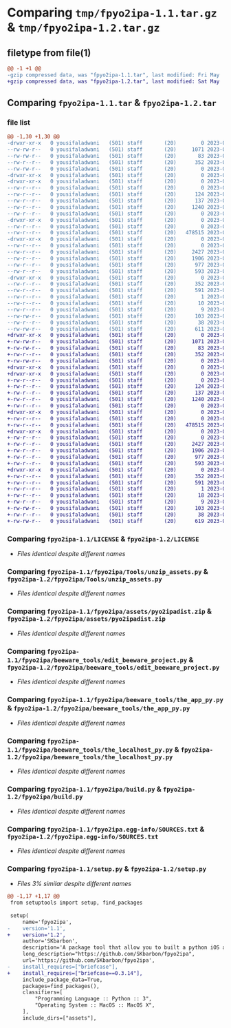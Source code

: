 # Comparing `tmp/fpyo2ipa-1.1.tar.gz` & `tmp/fpyo2ipa-1.2.tar.gz`

## filetype from file(1)

```diff
@@ -1 +1 @@
-gzip compressed data, was "fpyo2ipa-1.1.tar", last modified: Fri May  5 18:30:43 2023, max compression
+gzip compressed data, was "fpyo2ipa-1.2.tar", last modified: Sat May  6 09:34:17 2023, max compression
```

## Comparing `fpyo2ipa-1.1.tar` & `fpyo2ipa-1.2.tar`

### file list

```diff
@@ -1,30 +1,30 @@
-drwxr-xr-x   0 yousifaladwani   (501) staff       (20)        0 2023-05-05 18:30:43.347428 fpyo2ipa-1.1/
--rw-rw-r--   0 yousifaladwani   (501) staff       (20)     1071 2023-05-05 13:41:18.000000 fpyo2ipa-1.1/LICENSE
--rw-rw-r--   0 yousifaladwani   (501) staff       (20)       83 2023-05-05 17:56:02.000000 fpyo2ipa-1.1/MANIFEST.in
--rw-r--r--   0 yousifaladwani   (501) staff       (20)      352 2023-05-05 18:30:43.347298 fpyo2ipa-1.1/PKG-INFO
--rw-rw-r--   0 yousifaladwani   (501) staff       (20)        0 2023-05-05 17:19:31.000000 fpyo2ipa-1.1/README.md
-drwxr-xr-x   0 yousifaladwani   (501) staff       (20)        0 2023-05-05 18:30:43.344795 fpyo2ipa-1.1/fpyo2ipa/
-drwxr-xr-x   0 yousifaladwani   (501) staff       (20)        0 2023-05-05 18:30:43.346044 fpyo2ipa-1.1/fpyo2ipa/Tools/
--rw-r--r--   0 yousifaladwani   (501) staff       (20)        0 2023-05-05 17:43:29.000000 fpyo2ipa-1.1/fpyo2ipa/Tools/__init__.py
--rw-r--r--   0 yousifaladwani   (501) staff       (20)      124 2023-05-05 13:35:04.000000 fpyo2ipa-1.1/fpyo2ipa/Tools/check_system.py
--rw-r--r--   0 yousifaladwani   (501) staff       (20)      137 2023-05-05 13:33:33.000000 fpyo2ipa-1.1/fpyo2ipa/Tools/check_venv.py
--rw-r--r--   0 yousifaladwani   (501) staff       (20)     1240 2023-05-05 18:19:29.000000 fpyo2ipa-1.1/fpyo2ipa/Tools/unzip_assets.py
--rw-r--r--   0 yousifaladwani   (501) staff       (20)        0 2023-05-05 17:43:02.000000 fpyo2ipa-1.1/fpyo2ipa/__init__.py
-drwxr-xr-x   0 yousifaladwani   (501) staff       (20)        0 2023-05-05 18:30:43.346319 fpyo2ipa-1.1/fpyo2ipa/assets/
--rw-r--r--   0 yousifaladwani   (501) staff       (20)        0 2023-05-05 17:43:13.000000 fpyo2ipa-1.1/fpyo2ipa/assets/__init__.py
--rw-r--r--   0 yousifaladwani   (501) staff       (20)   478515 2023-05-05 18:20:02.000000 fpyo2ipa-1.1/fpyo2ipa/assets/pyo2ipadist.zip
-drwxr-xr-x   0 yousifaladwani   (501) staff       (20)        0 2023-05-05 18:30:43.347084 fpyo2ipa-1.1/fpyo2ipa/beeware_tools/
--rw-r--r--   0 yousifaladwani   (501) staff       (20)        0 2023-05-05 17:43:20.000000 fpyo2ipa-1.1/fpyo2ipa/beeware_tools/__init__.py
--rw-r--r--   0 yousifaladwani   (501) staff       (20)     2427 2023-05-05 18:21:36.000000 fpyo2ipa-1.1/fpyo2ipa/beeware_tools/edit_beeware_project.py
--rw-r--r--   0 yousifaladwani   (501) staff       (20)     1906 2023-05-05 18:27:44.000000 fpyo2ipa-1.1/fpyo2ipa/beeware_tools/the_app_py.py
--rw-r--r--   0 yousifaladwani   (501) staff       (20)      977 2023-05-05 14:43:41.000000 fpyo2ipa-1.1/fpyo2ipa/beeware_tools/the_localhost_py.py
--rw-r--r--   0 yousifaladwani   (501) staff       (20)      593 2023-05-05 17:19:11.000000 fpyo2ipa-1.1/fpyo2ipa/build.py
-drwxr-xr-x   0 yousifaladwani   (501) staff       (20)        0 2023-05-05 18:30:43.345554 fpyo2ipa-1.1/fpyo2ipa.egg-info/
--rw-r--r--   0 yousifaladwani   (501) staff       (20)      352 2023-05-05 18:30:43.000000 fpyo2ipa-1.1/fpyo2ipa.egg-info/PKG-INFO
--rw-r--r--   0 yousifaladwani   (501) staff       (20)      591 2023-05-05 18:30:43.000000 fpyo2ipa-1.1/fpyo2ipa.egg-info/SOURCES.txt
--rw-r--r--   0 yousifaladwani   (501) staff       (20)        1 2023-05-05 18:30:43.000000 fpyo2ipa-1.1/fpyo2ipa.egg-info/dependency_links.txt
--rw-r--r--   0 yousifaladwani   (501) staff       (20)       10 2023-05-05 18:30:43.000000 fpyo2ipa-1.1/fpyo2ipa.egg-info/requires.txt
--rw-r--r--   0 yousifaladwani   (501) staff       (20)        9 2023-05-05 18:30:43.000000 fpyo2ipa-1.1/fpyo2ipa.egg-info/top_level.txt
--rw-rw-r--   0 yousifaladwani   (501) staff       (20)      103 2023-05-05 17:49:16.000000 fpyo2ipa-1.1/pyproject.toml
--rw-r--r--   0 yousifaladwani   (501) staff       (20)       38 2023-05-05 18:30:43.347473 fpyo2ipa-1.1/setup.cfg
--rw-rw-r--   0 yousifaladwani   (501) staff       (20)      611 2023-05-05 18:30:34.000000 fpyo2ipa-1.1/setup.py
+drwxr-xr-x   0 yousifaladwani   (501) staff       (20)        0 2023-05-06 09:34:17.097716 fpyo2ipa-1.2/
+-rw-rw-r--   0 yousifaladwani   (501) staff       (20)     1071 2023-05-05 13:41:18.000000 fpyo2ipa-1.2/LICENSE
+-rw-rw-r--   0 yousifaladwani   (501) staff       (20)       83 2023-05-05 17:56:02.000000 fpyo2ipa-1.2/MANIFEST.in
+-rw-r--r--   0 yousifaladwani   (501) staff       (20)      352 2023-05-06 09:34:17.097558 fpyo2ipa-1.2/PKG-INFO
+-rw-rw-r--   0 yousifaladwani   (501) staff       (20)        0 2023-05-05 17:19:31.000000 fpyo2ipa-1.2/README.md
+drwxr-xr-x   0 yousifaladwani   (501) staff       (20)        0 2023-05-06 09:34:17.093869 fpyo2ipa-1.2/fpyo2ipa/
+drwxr-xr-x   0 yousifaladwani   (501) staff       (20)        0 2023-05-06 09:34:17.095151 fpyo2ipa-1.2/fpyo2ipa/Tools/
+-rw-r--r--   0 yousifaladwani   (501) staff       (20)        0 2023-05-05 17:43:29.000000 fpyo2ipa-1.2/fpyo2ipa/Tools/__init__.py
+-rw-r--r--   0 yousifaladwani   (501) staff       (20)      124 2023-05-05 13:35:04.000000 fpyo2ipa-1.2/fpyo2ipa/Tools/check_system.py
+-rw-r--r--   0 yousifaladwani   (501) staff       (20)      137 2023-05-05 13:33:33.000000 fpyo2ipa-1.2/fpyo2ipa/Tools/check_venv.py
+-rw-r--r--   0 yousifaladwani   (501) staff       (20)     1240 2023-05-05 18:19:29.000000 fpyo2ipa-1.2/fpyo2ipa/Tools/unzip_assets.py
+-rw-r--r--   0 yousifaladwani   (501) staff       (20)        0 2023-05-05 17:43:02.000000 fpyo2ipa-1.2/fpyo2ipa/__init__.py
+drwxr-xr-x   0 yousifaladwani   (501) staff       (20)        0 2023-05-06 09:34:17.095446 fpyo2ipa-1.2/fpyo2ipa/assets/
+-rw-r--r--   0 yousifaladwani   (501) staff       (20)        0 2023-05-05 17:43:13.000000 fpyo2ipa-1.2/fpyo2ipa/assets/__init__.py
+-rw-r--r--   0 yousifaladwani   (501) staff       (20)   478515 2023-05-05 18:20:02.000000 fpyo2ipa-1.2/fpyo2ipa/assets/pyo2ipadist.zip
+drwxr-xr-x   0 yousifaladwani   (501) staff       (20)        0 2023-05-06 09:34:17.097128 fpyo2ipa-1.2/fpyo2ipa/beeware_tools/
+-rw-r--r--   0 yousifaladwani   (501) staff       (20)        0 2023-05-05 17:43:20.000000 fpyo2ipa-1.2/fpyo2ipa/beeware_tools/__init__.py
+-rw-r--r--   0 yousifaladwani   (501) staff       (20)     2427 2023-05-05 18:21:36.000000 fpyo2ipa-1.2/fpyo2ipa/beeware_tools/edit_beeware_project.py
+-rw-r--r--   0 yousifaladwani   (501) staff       (20)     1906 2023-05-05 18:27:44.000000 fpyo2ipa-1.2/fpyo2ipa/beeware_tools/the_app_py.py
+-rw-r--r--   0 yousifaladwani   (501) staff       (20)      977 2023-05-05 14:43:41.000000 fpyo2ipa-1.2/fpyo2ipa/beeware_tools/the_localhost_py.py
+-rw-r--r--   0 yousifaladwani   (501) staff       (20)      593 2023-05-05 17:19:11.000000 fpyo2ipa-1.2/fpyo2ipa/build.py
+drwxr-xr-x   0 yousifaladwani   (501) staff       (20)        0 2023-05-06 09:34:17.094579 fpyo2ipa-1.2/fpyo2ipa.egg-info/
+-rw-r--r--   0 yousifaladwani   (501) staff       (20)      352 2023-05-06 09:34:17.000000 fpyo2ipa-1.2/fpyo2ipa.egg-info/PKG-INFO
+-rw-r--r--   0 yousifaladwani   (501) staff       (20)      591 2023-05-06 09:34:17.000000 fpyo2ipa-1.2/fpyo2ipa.egg-info/SOURCES.txt
+-rw-r--r--   0 yousifaladwani   (501) staff       (20)        1 2023-05-06 09:34:17.000000 fpyo2ipa-1.2/fpyo2ipa.egg-info/dependency_links.txt
+-rw-r--r--   0 yousifaladwani   (501) staff       (20)       18 2023-05-06 09:34:17.000000 fpyo2ipa-1.2/fpyo2ipa.egg-info/requires.txt
+-rw-r--r--   0 yousifaladwani   (501) staff       (20)        9 2023-05-06 09:34:17.000000 fpyo2ipa-1.2/fpyo2ipa.egg-info/top_level.txt
+-rw-rw-r--   0 yousifaladwani   (501) staff       (20)      103 2023-05-05 17:49:16.000000 fpyo2ipa-1.2/pyproject.toml
+-rw-r--r--   0 yousifaladwani   (501) staff       (20)       38 2023-05-06 09:34:17.097758 fpyo2ipa-1.2/setup.cfg
+-rw-rw-r--   0 yousifaladwani   (501) staff       (20)      619 2023-05-06 09:33:29.000000 fpyo2ipa-1.2/setup.py
```

### Comparing `fpyo2ipa-1.1/LICENSE` & `fpyo2ipa-1.2/LICENSE`

 * *Files identical despite different names*

### Comparing `fpyo2ipa-1.1/fpyo2ipa/Tools/unzip_assets.py` & `fpyo2ipa-1.2/fpyo2ipa/Tools/unzip_assets.py`

 * *Files identical despite different names*

### Comparing `fpyo2ipa-1.1/fpyo2ipa/assets/pyo2ipadist.zip` & `fpyo2ipa-1.2/fpyo2ipa/assets/pyo2ipadist.zip`

 * *Files identical despite different names*

### Comparing `fpyo2ipa-1.1/fpyo2ipa/beeware_tools/edit_beeware_project.py` & `fpyo2ipa-1.2/fpyo2ipa/beeware_tools/edit_beeware_project.py`

 * *Files identical despite different names*

### Comparing `fpyo2ipa-1.1/fpyo2ipa/beeware_tools/the_app_py.py` & `fpyo2ipa-1.2/fpyo2ipa/beeware_tools/the_app_py.py`

 * *Files identical despite different names*

### Comparing `fpyo2ipa-1.1/fpyo2ipa/beeware_tools/the_localhost_py.py` & `fpyo2ipa-1.2/fpyo2ipa/beeware_tools/the_localhost_py.py`

 * *Files identical despite different names*

### Comparing `fpyo2ipa-1.1/fpyo2ipa/build.py` & `fpyo2ipa-1.2/fpyo2ipa/build.py`

 * *Files identical despite different names*

### Comparing `fpyo2ipa-1.1/fpyo2ipa.egg-info/SOURCES.txt` & `fpyo2ipa-1.2/fpyo2ipa.egg-info/SOURCES.txt`

 * *Files identical despite different names*

### Comparing `fpyo2ipa-1.1/setup.py` & `fpyo2ipa-1.2/setup.py`

 * *Files 3% similar despite different names*

```diff
@@ -1,17 +1,17 @@
 from setuptools import setup, find_packages
 
 setup(
     name='fpyo2ipa',
-    version='1.1',
+    version='1.2',
     author='SKbarbon',
     description='A package tool that allow you to built a python iOS apps with flet UI.',
     long_description="https://github.com/SKbarbon/fpyo2ipa",
     url='https://github.com/SKbarbon/fpyo2ipa',
-    install_requires=["briefcase"],
+    install_requires=["briefcase==0.3.14"],
     include_package_data=True,
     packages=find_packages(),
     classifiers=[
         "Programming Language :: Python :: 3",
         "Operating System :: MacOS :: MacOS X",
     ],
     include_dirs=["assets"],
```

